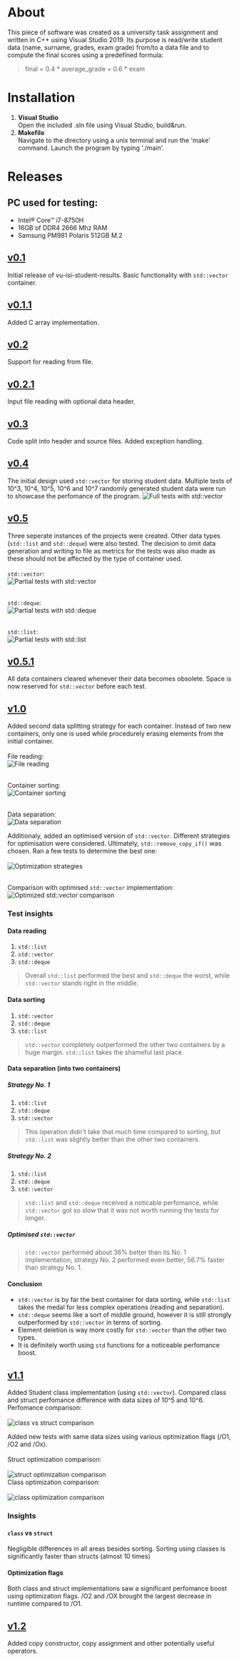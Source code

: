 # About
This piece of software was created as a university task assignment and written in C++ using Visual Studio 2019.
Its purpose is read/write student data (name, surname, grades, exam grade) from/to a data file and to compute the final scores using a predefined formula: 
> final = 0.4 * average_grade + 0.6 * exam

# Installation
1. **Visual Studio**
<br/>Open the included .sln file using Visual Studio, build&run.
2. **Makefile**
<br/>Navigate to the directory using a unix terminal and run the 'make' command. Launch the program by typing './main'.

# Releases
## PC used for testing:
- Intel® Core™ i7-8750H
- 16GB of DDR4 2666 Mhz RAM
- Samsung PM981 Polaris 512GB M.2

## [v0.1](https://github.com/VKG147/vu-isi-student-results/releases/tag/v0.1)
Initial release of vu-isi-student-results. Basic functionality with ```std::vector``` container.

## [v0.1.1](https://github.com/VKG147/vu-isi-student-results/releases/tag/v0.1.1)
Added C array implementation.

## [v0.2](https://github.com/VKG147/vu-isi-student-results/releases/tag/v0.2)
Support for reading from file.

## [v0.2.1](https://github.com/VKG147/vu-isi-student-results/releases/tag/v0.2.1)
Input file reading with optional data header.

## [v0.3](https://github.com/VKG147/vu-isi-student-results/releases/tag/v0.3)
Code split into header and source files. Added exception handling.

## [v0.4](https://github.com/VKG147/vu-isi-student-results/releases/tag/v0.4)
The initial design used ```std::vector``` for storing student data. Multiple tests of 10^3, 10^4, 10^5, 10^6 and 10^7 randomly generated student data were run to showcase the perfomance of the program.
![Full tests with std::vector](images/vector_full.png)

## [v0.5](https://github.com/VKG147/vu-isi-student-results/releases/tag/v0.5)
Three seperate instances of the projects were created. Other data types (```std::list``` and ```std::deque```) were also tested.
The decision to omit data generation and writing to file as metrics for the tests was also made as these should not be affected by the type of container used.<br/>
<br/>```std::vector```:
<br/>![Partial tests with std::vector](images/vector_1.png)

<br/>```std::deque```:
<br/>![Partial tests with std::deque](images/deque_1.png)

<br/>```std::list```:
<br/>![Partial tests with std::list](images/list_1.png)

## [v0.5.1](https://github.com/VKG147/vu-isi-student-results/releases/tag/v0.5.1)
All data containers cleared whenever their data becomes obsolete. Space is now reserved for ```std::vector``` before each test.

## [v1.0](https://github.com/VKG147/vu-isi-student-results/releases/tag/v1.0)
Added second data splitting strategy for each container. Instead of two new containers, only one is used while procedurely erasing elements from the initial container.<br/>
<br/>File reading:
<br/>![File reading](images/1vs2_reading.png)

<br/>Container sorting:
<br/>![Container sorting](images/1vs2_sorting.png)

<br/>Data separation:
<br/>![Data separation](images/1vs2_separation.png)

Additionaly, added an optimised version of ```std::vector```. Different strategies for optimisation were considered. Ultimately,  ```std::remove_copy_if()``` was chosen. Ran a few tests to determine the best one:<br/>
<br/>![Optimization strategies](images/vector_o_contest.png)

<br/>Comparison with optimised ```std::vector``` implementation:
<br/>![Optimized std::vector comparison](images/vector_o_comparison.png)

### Test insights
#### Data reading
1. ```std::list```
2. ```std::vector```
3. ```std::deque```
> Overall ```std::list``` performed the best and ```std::deque``` the worst, while ```std::vector``` stands right in the middle.
#### Data sorting
1. ```std::vector```
2. ```std::deque```
3. ```std::list```
> ```std::vector``` completely outperformed the other two containers by a huge margin. ```std::list``` takes the shameful last place.
#### Data separation (into two containers)
##### Strategy No. 1
1. ```std::list```
2. ```std::deque```
3. ```std::vector```
> This operation didn't take that much time compared to sorting, but ```std::list``` was slightly better than the other two containers.
##### Strategy No. 2
1. ```std::list```
2. ```std::deque```
3. ```std::vector```
> ```std::list``` and ```std::deque``` received a noticable perfomance, while ```std::vector``` got so slow that it was not worth running the tests for longer.
##### Optimised ```std::vector```
> ```std::vector``` performed about 36% better than its No. 1 implementation, strategy No. 2 performed even better, 56.7% faster than strategy No. 1.

#### Conclusion
- ```std::vector``` is by far the best container for data sorting, while ```std::list``` takes the medal for less complex operations (reading and separation). 
- ```std::deque``` seems like a sort of middle ground, however it is still strongly outperformed by ```std::vector``` in terms of sorting.
- Element deletion is way more costly for ```std::vector``` than the other two types.
- It is definitely worth using ```std``` functions for a noticeable perfomance boost.

## [v1.1](https://github.com/VKG147/vu-isi-student-results-new/releases/tag/v1.1)
Added Student class implementation (using ```std::vector```). Compared class and struct perfomance difference with data sizes of 10^5 and 10^6.<br/>
Perfomance comparison:<br/>
<br/>![class vs struct comparison](images/class_vs_struct.png)<br/>

Added new tests with same data sizes using various optimization flags (/O1, /O2 and /Ox).<br/><br/>
Struct optimization comparison:<br/>
<br/>![struct optimization comparison](images/struct_oflags.png)<br/>
Class optimization comparison:<br/>
<br/>![class optimization comparison](images/class_oflags.png)<br/>

### Insights
#### ```class``` vs ```struct```
Negligible differences in all areas besides sorting. Sorting using classes is significantly faster than structs (almost 10 times)
#### Optimization flags
Both class and struct implementations saw a significant perfomance boost using optimization flags. /O2 and /OX brought the largest decrease in runtime compared to /O1.

## [v1.2](https://github.com/VKG147/vu-isi-student-results-new/releases/tag/v1.2)
Added copy constructor, copy assignment and other potentially useful operators.
